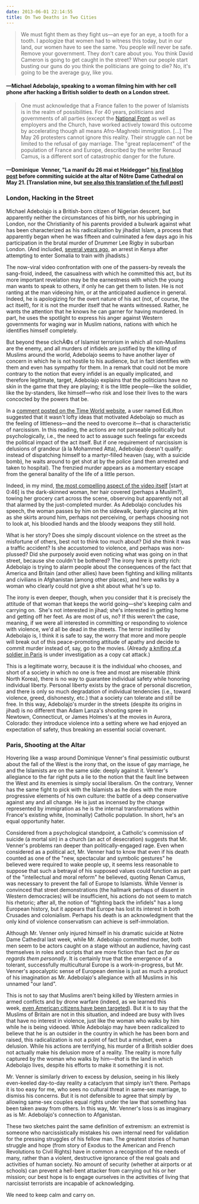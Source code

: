 ```yaml
---
date: 2013-06-01 22:14:55
title: On Two Deaths in Two Cities
---
```


> We must fight them as they fight us—an eye for an eye, a tooth for a tooth. I apologize that women had to witness this today, but in our land, our women have to see the same. You people will never be safe. Remove your government. They don't care about you. You think David Cameron is going to get caught in the street? When our people start busting our guns do you think the politicians are going to die? No, it's going to be the average guy, like you.
#### —Michael Adebolajo, speaking to a woman filming him with her cell phone after hacking a British soldier to death on a London street.

> One must acknowledge that a France fallen to the power of Islamists is in the realm of possibilities. For 40 years, politicians and governments of all parties (except the [National Front](http://en.wikipedia.org/wiki/National_Front_(France)) as well as employers and the Church, have worked actively toward this outcome by accelerating though all means Afro-Maghrebi immigration. [...] <!--more--> The May 26 protesters cannot ignore this reality. Their struggle can not be limited to the refusal of gay marriage. The "great replacement" of the population of France and Europe, described by the writer Renaud Camus, is a different sort of catastrophic danger for the future. 

#### —Dominique  Venner, "La manif du 26 mai et Heidegger" [his final blog post](http://www.dominiquevenner.fr/2013/05/la-manif-du-26-mai-et-heidegger/) before commiting suicide at the altar of Nôtre Dame Cathedral on May 21. \[Translation mine, but [see also this translation of the full post](http://www.counter-currents.com/2013/05/the-may-26-protests-and-heidegger/)\]

### London, Hacking in the Street
Michael Adebolajo is a British-born citizen of Nigerian descent, but apparently neither the circumstances of his birth, nor his upbringing in London, nor the Christianity of his parents provided a bulwark against what has been characterized as his radicalization by jihadist Islam, a process that apparently began when he was fifteen and culminated a few days ago in his participation in the brutal murder of Drummer Lee Rigby in suburban London. (And included, [several years ago](http://www.bbc.co.uk/news/uk-22673164), an arrest in Kenya after attempting to enter Somalia to train with jihadists.)

The now-viral video confrontation with one of the passers-by reveals the sang-froid, indeed, the casualness with which he committed this act, but its more important revelation may be the earnestness with which the young man wants to speak to others, if only he can get them to listen. He is not ranting at the man videoing him, or at the anticipated audience in general. Indeed, he is apologizing for the overt nature of his act (not, of course, the act itself), for it is not the murder itself that he wants witnessed. Rather, he wants the attention that he knows he can garner for having murdered. In part, he uses the spotlight to express his anger against Western governments for waging war in Muslim nations, nations with which he identifies himself completely.

But beyond these clichÃ©s of Islamist terrorism in which all non-Muslims are the enemy, and all murders of infidels are justified by the killing of Muslims around the world, Adebolajo seems to have another layer of concern in which he is not hostile to his audience, but in fact identifies with them and even has sympathy for them. In a remark that could not be more contrary to the notion that every infidel is an equally implicated, and therefore legitimate, target, Adebolajo explains that the politicians have no skin in the game that they are playing; it is the little people—like the solidier, like the by-standers, like himself—who risk and lose their lives to the wars concocted by the powers that be.

In a [comment posted on the Time World website](http://world.time.com/2013/05/22/man-hacked-to-death-in-suspected-terrorist-attack-in-london/), a user named EdLifton suggested that it wasn't lofty ideas that motivated Adebolajo so much as the feeling of littleness—and the need to overcome it—that is characteristic of narcissism. In this reading, the actions are not parseable politically but psychologically, i.e., the need to act to assuage such feelings far exceeds the political impact of the act itself. But if one requirement of narcissism is delusions of grandeur (à la Mohammed Atta), Adebolajo doesn't qualify: instead of dispatching himself to a martyr-filled heaven (say, with a suicide bomb), he waits around to get shot at by the police (and then arrested and taken to hospital). The frenzied murder appears as a momentary escape from the general banality of the life of a little person.

Indeed, in my mind, [the most compelling aspect of the video itself](http://www.youtube.com/watch?v=bt-ySTx3xH8) [start at 0:46] is the dark-skinned woman, her hair covered (perhaps a Muslim?), towing her grocery cart across the scene, observing but apparently not all that alarmed by the just-completed murder. As Adebolajo concludes his speech, the woman passes by him on the sidewalk, barely glancing at him as she skirts around him, perhaps not perceiving, or perhaps choosing not to look at, his bloodied hands and the bloody weapons they still hold.

What is her story? Does she simply discount violence on the street as the misfortune of others, best not to think too much about? Did she think it was a traffic accident? Is she accustomed to violence, and perhaps was non-plussed? Did she purposely avoid even noticing what was going on in that street, because she couldn't be bothered? The irony here is pretty rich: Adebolajo is trying to alarm people about the consequences of the fact that America and Britain (and other allies) have been fighting and killing militants and civilians in Afghanistan (among other places), and here walks by a woman who clearly could not give a shit about what he's up to.

The irony is even deeper, though, when you consider that it is precisely the attitude of that woman that keeps the world going—she's keeping calm and carrying on.  She's not interested in jihad; she's interested in getting home and getting off her feet. As are most of us, no? If this weren't the case, meaning, if we were all interested in committing or responding to violence with violence, we'd all be dead in the streets. The terror instilled by Adebolajo is, I think it is safe to say, the worry that more and more people will break out of this peace-promoting attitude of apathy and decide to commit murder instead of, say, go to the movies. (Already [a knifing of a soldier in Paris](http://www.thelocal.fr/20130527/attacker-prayed-before-knifing-paris-soldier) is under investigation as a copy cat attack.)

This is a legitimate worry, because it is the individual who chooses, and short of a society in which no one is free and most are miserable (think North Korea), there is no way to guarantee individual safety while honoring individual liberty. Personal liberty exists by the grace of personal discretion, and there is only so much degradation of individual tendencies (i.e., toward violence, greed, dishonesty, etc.) that a society can tolerate and still be free. In this way, Adebolajo's murder in the streets (despite its origins in jihad) is no different than Adam Lanza's shooting spree in Newtown, Connecticut, or James Holmes's at the movies in Aurora, Colorado: they introduce violence into a setting where we had enjoyed an expectation of safety, thus breaking an essential social covenant.

### Paris, Shooting at the Altar
Hovering like a wasp around Dominique Venner's final pessimistic outburst about the fall of the West is the irony that, on the issue of gay marriage, he and the Islamists are on the same side: deeply against it. Venner's allegiance to the far right puts a lie to the notion that the fault line between the West and its enemies is simply social liberalism. On the contrary, Venner has the same fight to pick with the Islamists as he does with the more progressive elements of his own culture: the battle of a deep conservative against any and all change. He is just as incensed by the change represented by immigration as he is the internal transformations within France's existing white, (nominally) Catholic population. In short, he's an equal opportunity hater.

Considered from a psychological standpoint, a Catholic's commission of suicide (a mortal sin) in a church (an act of desecration) suggests that Mr. Venner's problems ran deeper than politically-engaged rage. Even when considered as a political act, Mr. Venner had to know that even if his death counted as one of the "new, spectacular and symbolic gestures" he believed were required to wake people up, it seems less reasonable to suppose that such a betrayal of his supposed values could function as part of the "intellectual and moral reform" he believed, quoting Renan Camus, was necessary to prevent the fall of Europe to Islamists. While Venner is convinced that street demonstrations (the hallmark perhaps of dissent in Western democracies) will be insufficient, his actions do not seem to match his rhetoric; after all, the notion of "fighting back the infidels" has a long European history, but it appears that Europe has lost its interest in both Crusades and colonialism. Perhaps his death is an acknowledgment that the only kind of violence conservatism can achieve is self-immolation.

Although Mr. Venner only injured himself in his dramatic suicide at Notre Dame Cathedral last week, while Mr. Adebolajo committed murder, both men seem to be actors caught on a stage without an audience, having cast themselves in roles and scripts that are more fiction than fact _as far as regards them personally_. It is certainly true that the emergence of a tolerant, successfully multicultural Europe is a work-in-progress, but Mr. Venner's apocalyptic sense of European demise is just as much a product of his imagination as Mr. Adebolajo's allegiance with all Muslims in his unnamed "our land".

This is not to say that Muslims aren't being killed by Western armies in armed conflicts and by drone warfare (indeed, as we learned this week, [even American citizens have been targeted](http://www.csmonitor.com/USA/USA-Update/2013/0522/Drone-strikes-Four-American-citizens-killed-in-drone-strikes-video)). But it is to say that the Muslims of Britain are not in this situation, and indeed are busy with lives that have no interest in violence, just like the woman who walks by him while he is being videoed. While Adebolajo may have been radicalized to believe that he is an outsider in the country in which he has been born and raised, this radicalization is not a point of fact but a mindset, even a delusion. While his actions are terrifying, his murder of a British soldier does not actually make his delusion more of a reality. The reality is more fully captured by the woman who walks by him—_that_ is the land in which Adebolajo lives, despite his efforts to make it something it is not.

Mr. Venner is similarly driven to excess by delusion, seeing in his likely even-keeled day-to-day reality a cataclysm that simply isn't there. Perhaps it is too easy for me, who sees no cultural threat in same-sex marriage, to dismiss his concerns. But it is not defensible to agree that simply by allowing same-sex couples equal rights under the law that something has been taken away from others. In this way, Mr. Venner's loss is as imaginary as is Mr. Adebolajo's connection to Afganistan.  

These two sketches paint the same definition of extremism: an extremist is someone who narcissistically mistakes his own internal need for validation for the pressing struggles of his fellow man. The greatest stories of human struggle and hope (from story of Exodus to the American and French Revolutions to Civil Rights) have in common a recognition of the needs of many, rather than a violent, destructive ignorance of the real goals and activities of human society. No amount of security (whether at airports or at schools) can prevent a hell-bent attacker from carrying out his or her mission; our best hope is to engage ourselves in the activities of living that narcissist terrorists are incapable of acknowledging.

We need to keep calm and carry on.
